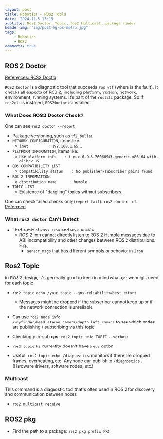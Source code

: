 ```yaml
---
layout: post
title: Robotics - ROS2 Tools
date: '2024-11-5 13:19'
subtitle: Ros2 Doctor, Topic, Ros2 Multicast, package finder
header-img: "img/post-bg-os-metro.jpg"
tags:
    - Robotics
    - ROS2
comments: true
---
```


## ROS 2 Doctor

[References: ROS2 Doctro](https://docs.ros.org/en/foxy/Tutorials/Beginner-Client-Libraries/Getting-Started-With-Ros2doctor.html)

`ROS2 Doctor` is a diagnostic tool that succeeds `ros wtf` (where is the fault). It checks all aspects of ROS 2, including platform, version, network, environment, running systems. It's part of the `ros2cli` package. So if `ros2cli` is installed, `ROS2doctor` is installed.

### What Does ROS2 Doctor Check?

One can see `ros2 doctor --report`

- Package versioning, such as `tf2_bullet`
- `NETWORK CONFIGURATION`, items like:
  - `inet         : 192.168.1.65`...
- `PLATFORM INFORMATION`, items like:
  - like `platform info    : Linux-6.9.3-76060903-generic-x86_64-with-glibc2.35`
- `QOS COMPATIBILITY LIST`
  - `compatibility status    : No publisher/subscriber pairs found`
- `ROS 2 INFORMATION`:
  - `distribution name      : humble`
- `TOPIC LIST`
  - Existence of "dangling" topics without subscribers.

One can check failed checks only (`report fail`): `ros2 doctor -rf`. [Reference](https://github.com/ros2/ros2cli/tree/foxy/ros2doctor)

### What `ros2 doctor` Can't Detect

- I had a mix of `ROS2 Iron` and `ROS2 Humble`
  - ROS 2 Iron cannot directly listen to ROS 2 Humble messages due to ABI incompatibility and other changes between ROS 2 distributions. E.g.,
    - `sensor_msgs` that has different symbols or behavior in `Iron`

## Ros2 Topic

In ROS 2 design, it's generally good to keep in mind what `QoS` we might need for each topic

- `ros2 topic echo /your_topic --qos-reliability=best_effort`
  - Messages might be dropped if the subscriber cannot keep up or if the network connection is unreliable.
- Can use `ros2 node info /wayfinder/head_stereo_camera/depth_left_camera` to see which nodes are publishing / subscribing via this topic
- Checking pub-sub **qos**: `ros2 topic info TOPIC --verbose`

- `ros2 topic hz` currentlty doesn't have a `qos` option
- Useful: `ros2 topic echo /diagnostics`: monitors if there are dropped frames, overheating, etc. Any node can publish to `/diagnostics` . (Hardware drivers, software nodes, etc.)

### Multicast

This command is a diagnostic tool that's often used in ROS 2 for discovery and communication between nodes

- `ros2 multicast receive`

## ROS2 pkg

- Find the path to a package: `ros2 pkg prefix PKG`
